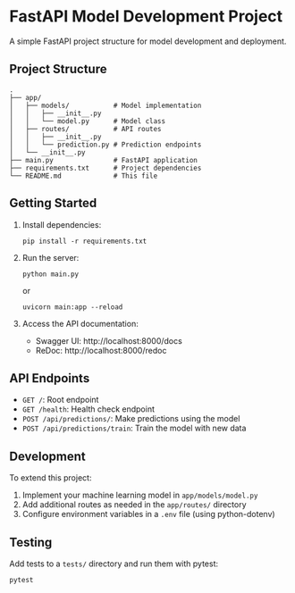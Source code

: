 # FastAPI Model Development Project

A simple FastAPI project structure for model development and deployment.

## Project Structure

```
.
├── app/
│   ├── models/           # Model implementation
│   │   ├── __init__.py
│   │   └── model.py      # Model class
│   ├── routes/           # API routes
│   │   ├── __init__.py
│   │   └── prediction.py # Prediction endpoints
│   └── __init__.py
├── main.py               # FastAPI application
├── requirements.txt      # Project dependencies
└── README.md             # This file
```

## Getting Started

1. Install dependencies:
   ```
   pip install -r requirements.txt
   ```

2. Run the server:
   ```
   python main.py
   ```
   or
   ```
   uvicorn main:app --reload
   ```

3. Access the API documentation:
   - Swagger UI: http://localhost:8000/docs
   - ReDoc: http://localhost:8000/redoc

## API Endpoints

- `GET /`: Root endpoint
- `GET /health`: Health check endpoint
- `POST /api/predictions/`: Make predictions using the model
- `POST /api/predictions/train`: Train the model with new data

## Development

To extend this project:

1. Implement your machine learning model in `app/models/model.py`
2. Add additional routes as needed in the `app/routes/` directory
3. Configure environment variables in a `.env` file (using python-dotenv)

## Testing

Add tests to a `tests/` directory and run them with pytest:

```
pytest
``` 